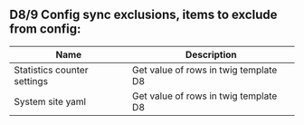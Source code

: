 ## D8/9 Config sync exclusions, items to exclude from config:
| Name | Description |
| --- | --- |
| Statistics counter settings | Get value of rows in twig template D8 |
| System site yaml | Get value of rows in twig template D8 |
